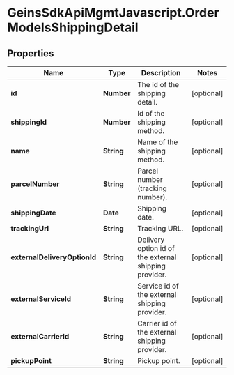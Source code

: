 # GeinsSdkApiMgmtJavascript.OrderModelsShippingDetail

## Properties

Name | Type | Description | Notes
------------ | ------------- | ------------- | -------------
**id** | **Number** | The id of the shipping detail. | [optional] 
**shippingId** | **Number** | Id of the shipping method. | [optional] 
**name** | **String** | Name of the shipping method. | [optional] 
**parcelNumber** | **String** | Parcel number (tracking number). | [optional] 
**shippingDate** | **Date** | Shipping date. | [optional] 
**trackingUrl** | **String** | Tracking URL. | [optional] 
**externalDeliveryOptionId** | **String** | Delivery option id of the external shipping provider. | [optional] 
**externalServiceId** | **String** | Service id of the external shipping provider. | [optional] 
**externalCarrierId** | **String** | Carrier id of the external shipping provider. | [optional] 
**pickupPoint** | **String** | Pickup point. | [optional] 


